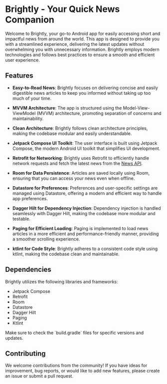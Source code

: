 # Brightly - Your Quick News Companion

Welcome to Brightly, your go-to Android app for easily accessing short and impactful news from around the world. This app is designed to provide you with a streamlined experience, delivering the latest updates without overwhelming you with unnecessary information. Brightly employs modern technologies and follows best practices to ensure a smooth and efficient user experience.

## Features

- **Easy-to-Read News**: Brightly focuses on delivering concise and easily digestible news articles to keep you informed without taking up too much of your time.

- **MVVM Architecture**: The app is structured using the Model-View-ViewModel (MVVM) architecture, promoting separation of concerns and maintainability.

- **Clean Architecture**: Brightly follows clean architecture principles, making the codebase modular and easily understandable.

- **Jetpack Compose UI Toolkit**: The user interface is built using Jetpack Compose, the modern Android UI toolkit that simplifies UI development.

- **Retrofit for Networking**: Brightly uses Retrofit to efficiently handle network requests and fetch the latest news from the [News API](https://newsapi.org/).

- **Room for Data Persistence**: Articles are saved locally using Room, ensuring that you can access your news even when offline.

- **Datastore for Preferences**: Preferences and user-specific settings are managed using Datastore, offering a modern and efficient way to handle app preferences.

- **Dagger Hilt for Dependency Injection**: Dependency injection is handled seamlessly with Dagger Hilt, making the codebase more modular and testable.

- **Paging for Efficient Loading**: Paging is implemented to load news articles in a more efficient and performance-friendly manner, providing a smoother scrolling experience.

- **ktlint for Code Style**: Brightly adheres to a consistent code style using ktlint, making the codebase clean and maintainable.

## Dependencies

Brightly utilizes the following libraries and frameworks:

- Jetpack Compose
- Retrofit
- Room
- Datastore
- Dagger Hilt
- Paging
- Ktlint

Make sure to check the \`build.gradle\` files for specific versions and updates.

## Contributing

We welcome contributions from the community! If you have ideas for improvement, bug reports, or would like to add new features, please create an issue or submit a pull request.



